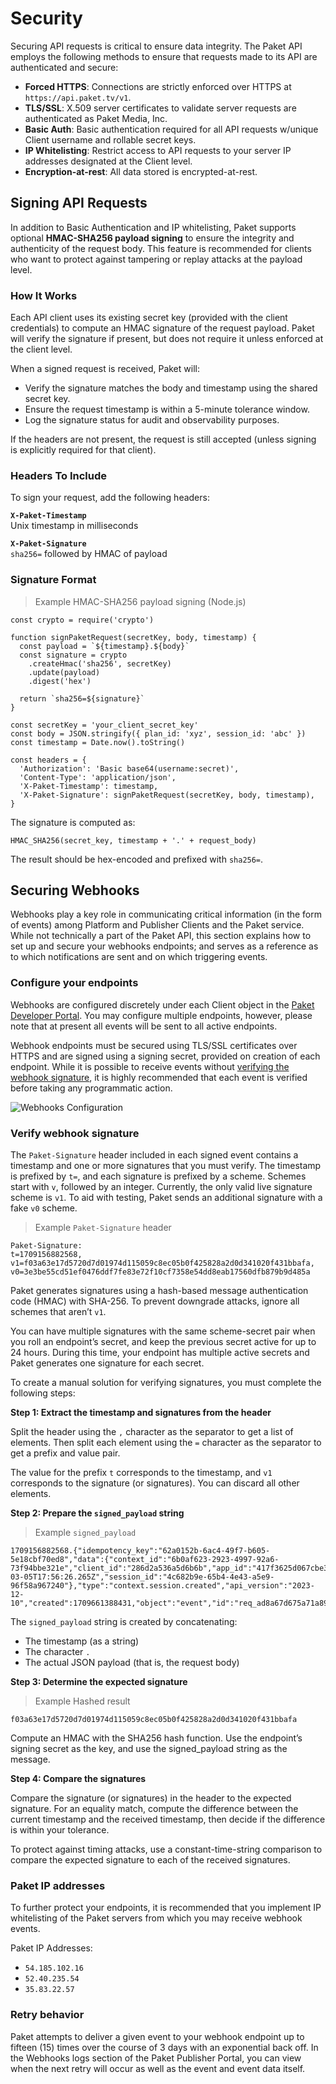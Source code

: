 # Security

Securing API requests is critical to ensure data integrity. The Paket API employs the following methods to ensure that requests made to its API are authenticated and secure:

- **Forced HTTPS**: Connections are strictly enforced over HTTPS at `https://api.paket.tv/v1`.
- **TLS/SSL**: X.509 server certificates to validate server requests are authenticated as Paket Media, Inc.
- **Basic Auth**: Basic authentication required for all API requests w/unique Client username and rollable secret keys. 
- **IP Whitelisting**: Restrict access to API requests to your server IP addresses designated at the Client level.
- **Encryption-at-rest**: All data stored is encrypted-at-rest.

## Signing API Requests

In addition to Basic Authentication and IP whitelisting, Paket supports optional **HMAC-SHA256 payload signing** to ensure the integrity and authenticity of the request body. This feature is recommended for clients who want to protect against tampering or replay attacks at the payload level.

### How It Works

Each API client uses its existing secret key (provided with the client credentials) to compute an HMAC signature of the request payload. Paket will verify the signature if present, but does not require it unless enforced at the client level.

When a signed request is received, Paket will:

- Verify the signature matches the body and timestamp using the shared secret key.
- Ensure the request timestamp is within a 5-minute tolerance window.
- Log the signature status for audit and observability purposes.

If the headers are not present, the request is still accepted (unless signing is explicitly required for that client).

### Headers To Include

To sign your request, add the following headers:

**`X-Paket-Timestamp`**<br />
Unix timestamp in milliseconds

**`X-Paket-Signature`**<br />
`sha256=` followed by HMAC of payload

### Signature Format

> Example HMAC-SHA256 payload signing (Node.js)

```
const crypto = require('crypto')

function signPaketRequest(secretKey, body, timestamp) {
  const payload = `${timestamp}.${body}`
  const signature = crypto
    .createHmac('sha256', secretKey)
    .update(payload)
    .digest('hex')

  return `sha256=${signature}`
}

const secretKey = 'your_client_secret_key'
const body = JSON.stringify({ plan_id: 'xyz', session_id: 'abc' })
const timestamp = Date.now().toString()

const headers = {
  'Authorization': 'Basic base64(username:secret)',
  'Content-Type': 'application/json',
  'X-Paket-Timestamp': timestamp,
  'X-Paket-Signature': signPaketRequest(secretKey, body, timestamp),
}
```

The signature is computed as:

`HMAC_SHA256(secret_key, timestamp + '.' + request_body)`

The result should be hex-encoded and prefixed with `sha256=`.

## Securing Webhooks

Webhooks play a key role in communicating critical information (in the form of events) among Platform and Publisher Clients and the Paket service. While not technically a part of the Paket API, this section explains how to set up and secure your webhooks endpoints; and serves as a reference as to which notifications are sent and on which triggering events.

### Configure your endpoints

Webhooks are configured discretely under each Client object in the [Paket Developer Portal](https://developer.paket.tv). You may configure multiple endpoints, however, please note that at present all events will be sent to all active endpoints.

Webhook endpoints must be secured using TLS/SSL certificates over HTTPS and are signed using a signing secret, provided on creation of each endpoint. While it is possible to receive events without [verifying the webhook signature](#webhooks-configure-your-endpoints-verify-webhook-signature), it is highly recommended that each event is verified before taking any programmatic action.

![Webhooks Configuration](webhooks.png)

### Verify webhook signature

The `Paket-Signature` header included in each signed event contains a timestamp and one or more signatures that you must verify. The timestamp is prefixed by `t=`, and each signature is prefixed by a scheme. Schemes start with `v`, followed by an integer. Currently, the only valid live signature scheme is `v1`. To aid with testing, Paket sends an additional signature with a fake `v0` scheme.

> Example `Paket-Signature` header

```
Paket-Signature:
t=1709156882568,
v1=f03a63e17d5720d7d01974d115059c8ec05b0f425828a2d0d341020f431bbafa,
v0=3e3be55cd51ef0476ddf7fe83e72f10cf7358e54dd8eab17560dfb879b9d485a
```

Paket generates signatures using a hash-based message authentication code (HMAC) with SHA-256. To prevent downgrade attacks, ignore all schemes that aren’t `v1`.

You can have multiple signatures with the same scheme-secret pair when you roll an endpoint’s secret, and keep the previous secret active for up to 24 hours. During this time, your endpoint has multiple active secrets and Paket generates one signature for each secret.

To create a manual solution for verifying signatures, you must complete the following steps:

**Step 1: Extract the timestamp and signatures from the header**

Split the header using the `,` character as the separator to get a list of elements. Then split each element using the `=` character as the separator to get a prefix and value pair.

The value for the prefix `t` corresponds to the timestamp, and `v1` corresponds to the signature (or signatures). You can discard all other elements.

**Step 2: Prepare the `signed_payload` string**

> Example  `signed_payload`

```
1709156882568.{"idempotency_key":"62a0152b-6ac4-49f7-b605-5e18cbf70ed8","data":{"context_id":"6b0af623-2923-4997-92a6-73f94bbe321e","client_id":"286d2a536a5d6b6b","app_id":"417f3625d067cbe3","created_at":"2024-03-05T17:56:26.265Z","session_id":"4c682b9e-65b4-4e43-a5e9-96f58a967240"},"type":"context.session.created","api_version":"2023-12-10","created":1709661388431,"object":"event","id":"req_ad8a67d675a71a89"}
```

The `signed_payload` string is created by concatenating:

- The timestamp (as a string)
- The character `.`
- The actual JSON payload (that is, the request body)

**Step 3: Determine the expected signature**

> Example Hashed result

```
f03a63e17d5720d7d01974d115059c8ec05b0f425828a2d0d341020f431bbafa
```

Compute an HMAC with the SHA256 hash function. Use the endpoint’s signing secret as the key, and use the signed_payload string as the message.

**Step 4: Compare the signatures**

Compare the signature (or signatures) in the header to the expected signature. For an equality match, compute the difference between the current timestamp and the received timestamp, then decide if the difference is within your tolerance.

To protect against timing attacks, use a constant-time-string comparison to compare the expected signature to each of the received signatures.

<!-- ### Monitoring endpoints

Add section when dashboard monitoring goes live. -->

### Paket IP addresses

To further protect your endpoints, it is recommended that you implement IP whitelisting of the Paket servers from which you may receive webhook events.

Paket IP Addresses:

- `54.185.102.16`
- `52.40.235.54`
- `35.83.22.57`

### Retry behavior

Paket attempts to deliver a given event to your webhook endpoint up to fifteen (15) times over the course of 3 days with an exponential back off. In the Webhooks logs section of the Paket Publisher Portal, you can view when the next retry will occur as well as the event and event data itself.